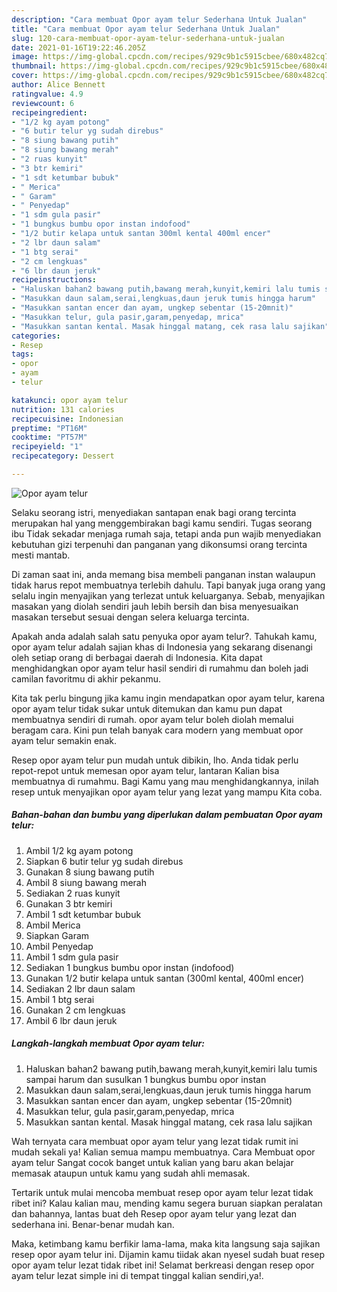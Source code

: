 ```yaml
---
description: "Cara membuat Opor ayam telur Sederhana Untuk Jualan"
title: "Cara membuat Opor ayam telur Sederhana Untuk Jualan"
slug: 120-cara-membuat-opor-ayam-telur-sederhana-untuk-jualan
date: 2021-01-16T19:22:46.205Z
image: https://img-global.cpcdn.com/recipes/929c9b1c5915cbee/680x482cq70/opor-ayam-telur-foto-resep-utama.jpg
thumbnail: https://img-global.cpcdn.com/recipes/929c9b1c5915cbee/680x482cq70/opor-ayam-telur-foto-resep-utama.jpg
cover: https://img-global.cpcdn.com/recipes/929c9b1c5915cbee/680x482cq70/opor-ayam-telur-foto-resep-utama.jpg
author: Alice Bennett
ratingvalue: 4.9
reviewcount: 6
recipeingredient:
- "1/2 kg ayam potong"
- "6 butir telur yg sudah direbus"
- "8 siung bawang putih"
- "8 siung bawang merah"
- "2 ruas kunyit"
- "3 btr kemiri"
- "1 sdt ketumbar bubuk"
- " Merica"
- " Garam"
- " Penyedap"
- "1 sdm gula pasir"
- "1 bungkus bumbu opor instan indofood"
- "1/2 butir kelapa untuk santan 300ml kental 400ml encer"
- "2 lbr daun salam"
- "1 btg serai"
- "2 cm lengkuas"
- "6 lbr daun jeruk"
recipeinstructions:
- "Haluskan bahan2 bawang putih,bawang merah,kunyit,kemiri lalu tumis sampai harum dan susulkan 1 bungkus bumbu opor instan"
- "Masukkan daun salam,serai,lengkuas,daun jeruk tumis hingga harum"
- "Masukkan santan encer dan ayam, ungkep sebentar (15-20mnit)"
- "Masukkan telur, gula pasir,garam,penyedap, mrica"
- "Masukkan santan kental. Masak hinggal matang, cek rasa lalu sajikan"
categories:
- Resep
tags:
- opor
- ayam
- telur

katakunci: opor ayam telur 
nutrition: 131 calories
recipecuisine: Indonesian
preptime: "PT16M"
cooktime: "PT57M"
recipeyield: "1"
recipecategory: Dessert

---
```



![Opor ayam telur](https://img-global.cpcdn.com/recipes/929c9b1c5915cbee/680x482cq70/opor-ayam-telur-foto-resep-utama.jpg)

Selaku seorang istri, menyediakan santapan enak bagi orang tercinta merupakan hal yang menggembirakan bagi kamu sendiri. Tugas seorang ibu Tidak sekadar menjaga rumah saja, tetapi anda pun wajib menyediakan kebutuhan gizi terpenuhi dan panganan yang dikonsumsi orang tercinta mesti mantab.

Di zaman  saat ini, anda memang bisa membeli panganan instan walaupun tidak harus repot membuatnya terlebih dahulu. Tapi banyak juga orang yang selalu ingin menyajikan yang terlezat untuk keluarganya. Sebab, menyajikan masakan yang diolah sendiri jauh lebih bersih dan bisa menyesuaikan masakan tersebut sesuai dengan selera keluarga tercinta. 



Apakah anda adalah salah satu penyuka opor ayam telur?. Tahukah kamu, opor ayam telur adalah sajian khas di Indonesia yang sekarang disenangi oleh setiap orang di berbagai daerah di Indonesia. Kita dapat menghidangkan opor ayam telur hasil sendiri di rumahmu dan boleh jadi camilan favoritmu di akhir pekanmu.

Kita tak perlu bingung jika kamu ingin mendapatkan opor ayam telur, karena opor ayam telur tidak sukar untuk ditemukan dan kamu pun dapat membuatnya sendiri di rumah. opor ayam telur boleh diolah memalui beragam cara. Kini pun telah banyak cara modern yang membuat opor ayam telur semakin enak.

Resep opor ayam telur pun mudah untuk dibikin, lho. Anda tidak perlu repot-repot untuk memesan opor ayam telur, lantaran Kalian bisa membuatnya di rumahmu. Bagi Kamu yang mau menghidangkannya, inilah resep untuk menyajikan opor ayam telur yang lezat yang mampu Kita coba.

<!--inarticleads1-->

##### Bahan-bahan dan bumbu yang diperlukan dalam pembuatan Opor ayam telur:

1. Ambil 1/2 kg ayam potong
1. Siapkan 6 butir telur yg sudah direbus
1. Gunakan 8 siung bawang putih
1. Ambil 8 siung bawang merah
1. Sediakan 2 ruas kunyit
1. Gunakan 3 btr kemiri
1. Ambil 1 sdt ketumbar bubuk
1. Ambil  Merica
1. Siapkan  Garam
1. Ambil  Penyedap
1. Ambil 1 sdm gula pasir
1. Sediakan 1 bungkus bumbu opor instan (indofood)
1. Gunakan 1/2 butir kelapa untuk santan (300ml kental, 400ml encer)
1. Sediakan 2 lbr daun salam
1. Ambil 1 btg serai
1. Gunakan 2 cm lengkuas
1. Ambil 6 lbr daun jeruk




<!--inarticleads2-->

##### Langkah-langkah membuat Opor ayam telur:

1. Haluskan bahan2 bawang putih,bawang merah,kunyit,kemiri lalu tumis sampai harum dan susulkan 1 bungkus bumbu opor instan
1. Masukkan daun salam,serai,lengkuas,daun jeruk tumis hingga harum
1. Masukkan santan encer dan ayam, ungkep sebentar (15-20mnit)
1. Masukkan telur, gula pasir,garam,penyedap, mrica
1. Masukkan santan kental. Masak hinggal matang, cek rasa lalu sajikan




Wah ternyata cara membuat opor ayam telur yang lezat tidak rumit ini mudah sekali ya! Kalian semua mampu membuatnya. Cara Membuat opor ayam telur Sangat cocok banget untuk kalian yang baru akan belajar memasak ataupun untuk kamu yang sudah ahli memasak.

Tertarik untuk mulai mencoba membuat resep opor ayam telur lezat tidak ribet ini? Kalau kalian mau, mending kamu segera buruan siapkan peralatan dan bahannya, lantas buat deh Resep opor ayam telur yang lezat dan sederhana ini. Benar-benar mudah kan. 

Maka, ketimbang kamu berfikir lama-lama, maka kita langsung saja sajikan resep opor ayam telur ini. Dijamin kamu tiidak akan nyesel sudah buat resep opor ayam telur lezat tidak ribet ini! Selamat berkreasi dengan resep opor ayam telur lezat simple ini di tempat tinggal kalian sendiri,ya!.

